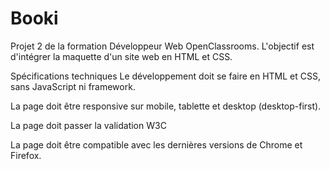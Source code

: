 # Booki
Projet 2 de la formation Développeur Web OpenClassrooms. 
L'objectif est d'intégrer la maquette d'un site web en HTML et CSS.

Spécifications techniques
Le développement doit se faire en HTML et CSS, sans JavaScript ni framework.

La page doit être responsive sur mobile, tablette et desktop (desktop-first).

La page doit passer la validation W3C

La page doit être compatible avec les dernières versions de Chrome et Firefox.
